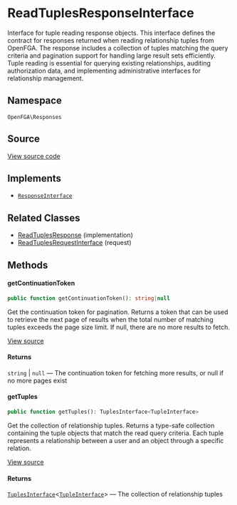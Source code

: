 # ReadTuplesResponseInterface

Interface for tuple reading response objects. This interface defines the contract for responses returned when reading relationship tuples from OpenFGA. The response includes a collection of tuples matching the query criteria and pagination support for handling large result sets efficiently. Tuple reading is essential for querying existing relationships, auditing authorization data, and implementing administrative interfaces for relationship management.

## Namespace
`OpenFGA\Responses`

## Source
[View source code](https://github.com/evansims/openfga-php/blob/main/src/Responses/ReadTuplesResponseInterface.php)

## Implements
* [`ResponseInterface`](ResponseInterface.md)

## Related Classes
* [ReadTuplesResponse](Responses/ReadTuplesResponse.md) (implementation)
* [ReadTuplesRequestInterface](Requests/ReadTuplesRequestInterface.md) (request)

## Methods

#### getContinuationToken

```php
public function getContinuationToken(): string|null
```

Get the continuation token for pagination. Returns a token that can be used to retrieve the next page of results when the total number of matching tuples exceeds the page size limit. If null, there are no more results to fetch.

[View source](https://github.com/evansims/openfga-php/blob/main/src/Responses/ReadTuplesResponseInterface.php#L45)

#### Returns
`string` &#124; `null` — The continuation token for fetching more results, or null if no more pages exist
#### getTuples

```php
public function getTuples(): TuplesInterface<TupleInterface>
```

Get the collection of relationship tuples. Returns a type-safe collection containing the tuple objects that match the read query criteria. Each tuple represents a relationship between a user and an object through a specific relation.

[View source](https://github.com/evansims/openfga-php/blob/main/src/Responses/ReadTuplesResponseInterface.php#L56)

#### Returns
[`TuplesInterface`](Models/Collections/TuplesInterface.md)&lt;[`TupleInterface`](Models/TupleInterface.md)&gt; — The collection of relationship tuples
